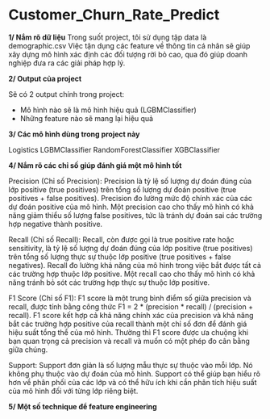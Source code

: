 # Customer_Churn_Rate_Predict

**1/ Nắm rõ dữ liệu**
Trong suốt project, tôi sử dụng tập data là demographic.csv
Việc tận dụng các feature về thông tin cá nhân sẽ giúp xây dựng mô hình xác định các đối tượng rời bỏ cao, qua đó giúp doanh nghiệp đưa ra các giải pháp hợp lý.


**2/ Output của project**

Sẽ có 2 output chính trong project:
- Mô hình nào sẽ là mô hình hiệu quả (LGBMClassifier)
- Những feature nào sẽ mang lại hiệu quả


**3/ Các mô hình dùng trong project này**

Logistics
LGBMClassifier
RandomForestClassifier
XGBClassifier


**4/ Nắm rõ các chỉ số giúp đánh giá một mô hình tốt**

Precision (Chỉ số Precision):
Precision là tỷ lệ số lượng dự đoán đúng của lớp positive (true positives) trên tổng số lượng dự đoán positive (true positives + false positives).
Precision đo lường mức độ chính xác của các dự đoán positive của mô hình. Một precision cao cho thấy mô hình có khả năng giảm thiểu số lượng false positives, tức là tránh dự đoán sai các trường hợp negative thành positive.

Recall (Chỉ số Recall):
Recall, còn được gọi là true positive rate hoặc sensitivity, là tỷ lệ số lượng dự đoán đúng của lớp positive (true positives) trên tổng số lượng thực sự thuộc lớp positive (true positives + false negatives).
Recall đo lường khả năng của mô hình trong việc bắt được tất cả các trường hợp thuộc lớp positive. Một recall cao cho thấy mô hình có khả năng tránh bỏ sót các trường hợp thực sự thuộc lớp positive.

F1 Score (Chỉ số F1):
F1 score là một trung bình điểm số giữa precision và recall, được tính bằng công thức F1 = 2 * (precision * recall) / (precision + recall).
F1 score kết hợp cả khả năng chính xác của precision và khả năng bắt các trường hợp positive của recall thành một chỉ số đơn để đánh giá hiệu suất tổng thể của mô hình.
Thường thì F1 score được ưa chuộng khi bạn quan trọng cả precision và recall và muốn có một phép đo cân bằng giữa chúng.

Support:
Support đơn giản là số lượng mẫu thực sự thuộc vào mỗi lớp. Nó không phụ thuộc vào dự đoán của mô hình.
Support có thể giúp bạn hiểu rõ hơn về phân phối của các lớp và có thể hữu ích khi cần phân tích hiệu suất của mô hình đối với từng lớp riêng biệt.

**5/ Một số technique để feature engineering**


